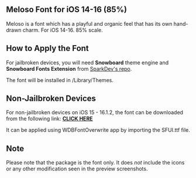Meloso Font for iOS 14-16 (85%)
---------------------------------------------

Meloso is a font which has a playful and organic feel that has its own hand-drawn charm.
For iOS 14-16.
85% scale. 


How to Apply the Font
----------------------


For jailbroken devices, you will need **Snowboard** theme engine and **Snowboard Fonts Extension** from [SparkDev's repo](https://www.sparkdev.me).

The font will be installed in /Library/Themes.


Non-Jailbroken Devices
-------------------------

For non-jailbroken devices on iOS 15 - 16.1.2, the font can be downloaded from the following link: **[CLICK HERE](https://drive.google.com/drive/folders/10amMC9tR0n-iy-XNLSr5FN389rtQsH4_)**

It can be applied using WDBFontOverwrite app by importing the SFUI.ttf file.

Note
----

Please note that the package is the font only. It does *not* include the icons or any other modification seen in the preview screenshots.
